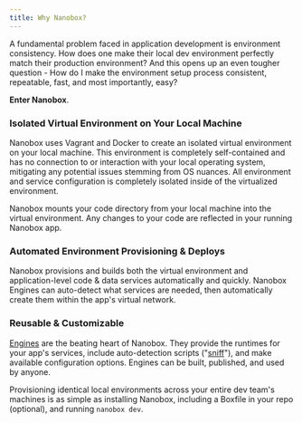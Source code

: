 ```yaml
---
title: Why Nanobox?
---
```


A fundamental problem faced in application development is environment consistency. How does one make their local dev environment perfectly match their production environment? And this opens up an even tougher question - How do I make the environment setup process consistent, repeatable, fast, and most importantly, easy?

**Enter Nanobox**.

### Isolated Virtual Environment on Your Local Machine
Nanobox uses Vagrant and Docker to create an isolated virtual environment on your local machine. This environment is completely self-contained and has no connection to or interaction with your local operating system, mitigating any potential issues stemming from OS nuances. All environment and service configuration is completely isolated inside of the virtualized environment.

Nanobox mounts your code directory from your local machine into the virtual environment. Any changes to your code are reflected in your running Nanobox app.

### Automated Environment Provisioning & Deploys
Nanobox provisions and builds both the virtual environment and application-level code & data services automatically and quickly. Nanobox Engines can auto-detect what services are needed, then automatically create them within the app's virtual network.

### Reusable & Customizable
[Engines](/getting-started/engines) are the beating heart of Nanobox. They provide the runtimes for your app's services, include auto-detection scripts ("[sniff](/engines/scripts/sniff)"), and make available configuration options. Engines can be built, published, and used by anyone.

Provisioning identical local environments across your entire dev team's machines is as simple as installing Nanobox, including a Boxfile in your repo (optional), and running `nanobox dev`.
